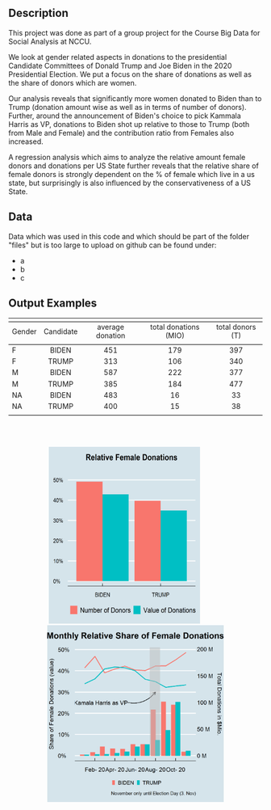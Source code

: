 ## Description 

This project was done as part of a group project for the Course Big Data for Social Analysis at NCCU. 

We look at gender related aspects in donations to the presidential Candidate Committees of Donald Trump and Joe Biden in the 2020 Presidential Election. 
We put a focus on the share of donations as well as the share of donors which are women. 

Our analysis reveals that significantly more women donated to Biden than to Trump (donation amount wise as well as in terms of number of donors). Further, around the announcement of Biden's choice to pick Kammala Harris as VP, donations to Biden shot up relative to those to Trump (both from Male and Female) and the contribution ratio from Females also increased. 

A regression analysis which aims to analyze the relative amount female donors and donations per US State further reveals that the relative share of female donors is strongly dependent on the % of female which live in a us state, but surprisingly is also influenced by the conservativeness of a US State. 

## Data 

Data which was used in this code and which should be part of the folder "files" but is too large to upload on github can be found under: 
- a
- b
- c


## Output Examples

<table style="text-align:center", align = "center"><tr><td colspan="5" style="border-bottom: 1px solid black"></td></tr><tr><td style="text-align:left">Gender</td><td>Candidate</td><td>average donation</td><td>total donations (MIO)</td><td>total donors (T)</td></tr>
<tr><td colspan="5" style="border-bottom: 1px solid black"></td></tr><tr><td style="text-align:left">F</td><td>BIDEN</td><td>451</td><td>179</td><td>397</td></tr>
<tr><td style="text-align:left">F</td><td>TRUMP</td><td>313</td><td>106</td><td>340</td></tr>
<tr><td style="text-align:left">M</td><td>BIDEN</td><td>587</td><td>222</td><td>377</td></tr>
<tr><td style="text-align:left">M</td><td>TRUMP</td><td>385</td><td>184</td><td>477</td></tr>
<tr><td style="text-align:left">NA</td><td>BIDEN</td><td>483</td><td>16</td><td>33</td></tr>
<tr><td style="text-align:left">NA</td><td>TRUMP</td><td>400</td><td>15</td><td>38</td></tr>
<tr><td colspan="5" style="border-bottom: 1px solid black"></td></tr></table>

<br>
<br>

<p float="left", align = "center">
  <img src="plots/rel_share_donations.png" width="300", height = "350" />
    &nbsp; &nbsp; &nbsp; &nbsp;&nbsp; &nbsp; 
  <img src="plots/evolution_female_donation.png" width="350", height = "350"/> 
</p>
